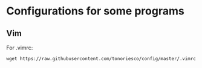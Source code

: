 # Configurations for some programs

## Vim

For .vimrc: 

`wget https://raw.githubusercontent.com/tonoriesco/config/master/.vimrc`
